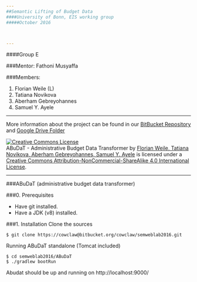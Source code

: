 ```yaml
---
##Semantic Lifting of Budget Data
####University of Bonn, EIS working group
#####October 2016



---
```

####Group E

###Mentor: 
Fathoni Musyaffa

###Members: 
1. Florian Weile (L)
2. Tatiana Novikova
3. Aberham Gebreyohannes
4. Samuel Y. Ayele

---
More information about the project can be found in our 
[BitBucket Repository
](https://bitbucket.org/cowclaw/semweblab2016) and 
[Google Drive Folder](https://drive.google.com/open?id=0B0dpa_yvb1I6dlIwNGRBZkJ0VnM)



<a rel="license" href="http://creativecommons.org/licenses/by-nc-sa/4.0/"><img alt="Creative Commons License" style="border-width:0" src="https://i.creativecommons.org/l/by-nc-sa/4.0/88x31.png" /></a><br /><span xmlns:dct="http://purl.org/dc/terms/" property="dct:title">ABuDaT - Administrative Budget Data Transformer</span> by <a xmlns:cc="http://creativecommons.org/ns#" href="https://github.com/EIS-Bonn/MA-INF3232-4313-Lab-SS2016/tree/master/Ge" property="cc:attributionName" rel="cc:attributionURL">Florian Weile, Tatiana Novikova, Aberham Gebreyohannes, Samuel Y. Ayele</a> is licensed under a <a rel="license" href="http://creativecommons.org/licenses/by-nc-sa/4.0/">Creative Commons Attribution-NonCommercial-ShareAlike 4.0 International License</a>.

---


###ABuDaT (administrative budget data transformer)


###0. Prerequisites
* Have git installed.
* Have a JDK (v8) installed.

###1. Installation
Clone the sources

    $ git clone https://cowclaw@bitbucket.org/cowclaw/semweblab2016.git

Running ABuDaT standalone (Tomcat included)
  
    $ cd semweblab2016/ABuDaT
    $ ./gradlew bootRun

Abudat should be up and running on http://localhost:9000/
